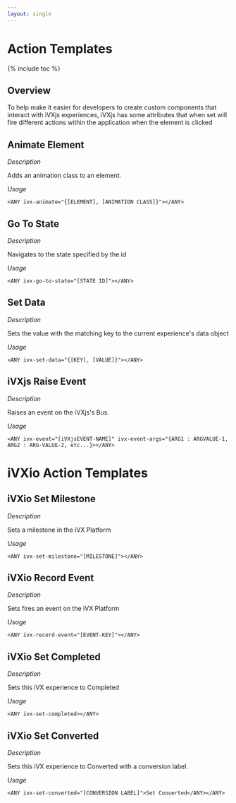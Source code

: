 ```yaml
---
layout: single
---
```


# Action Templates

{% include toc %}

## Overview

To help make it easier for developers to create custom components that interact with 
iVXjs experiences, iVXjs has some attributes that when set will fire different actions 
within the application when the element is clicked

## Animate Element

_Description_

Adds an animation class to an element. 

_Usage_

```
<ANY ivx-animate="{[ELEMENT], [ANIMATION CLASS]}"></ANY>
```

## Go To State

_Description_

Navigates to the state specified by the id

_Usage_

```
<ANY ivx-go-to-state="[STATE ID]"></ANY>
```

## Set Data 

_Description_ 

Sets the value with the matching key to the current experience's data object

_Usage_

```
<ANY ivx-set-data="{[KEY], [VALUE]}"></ANY>
```

## iVXjs Raise Event 

_Description_

Raises an event on the iVXjs's Bus.

_Usage_

```
<ANY ivx-event="[iVXjsEVENT-NAME]" ivx-event-args="{ARG1 : ARGVALUE-1, ARG2 : ARG-VALUE-2, etc...}></ANY>
```

# iVXio Action Templates

## iVXio Set Milestone

_Description_

Sets a milestone in the iVX Platform

_Usage_

```
<ANY ivx-set-milestone="[MILESTONE]"></ANY>    
```

## iVXio Record Event

_Description_

Sets fires an event on the iVX Platform

_Usage_

```
<ANY ivx-record-event="[EVENT-KEY]"></ANY> 
```

## iVXio Set Completed

_Description_

Sets this iVX experience to Completed

_Usage_  

```
<ANY ivx-set-completed></ANY>    
```

## iVXio Set Converted

_Description_

Sets this iVX experience to Converted with a conversion label.

_Usage_  

```
<ANY ivx-set-converted="[CONVERSION LABEL]">Set Converted</ANY></ANY>
```